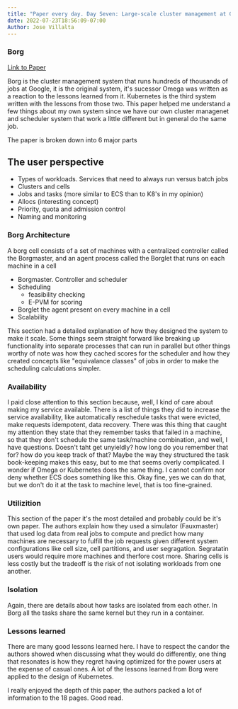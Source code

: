 ```yaml
---
title: "Paper every day. Day Seven: Large-scale cluster management at Google with Borg"
date: 2022-07-23T18:56:09-07:00
Author: Jose Villalta
---
```


### Borg
[Link to Paper](https://storage.googleapis.com/pub-tools-public-publication-data/pdf/43438.pdf)

Borg is the cluster management system that runs hundreds of thousands of jobs at Google, it is the original system, it's sucessor Omega was written as a reaction to the lessons learned from it. Kubernetes is the third system written with the lessons from those two. This paper helped me understand a few things about my own system since we have our own cluster managenet and scheduler system that work a little different but in general do the same job. 

The paper is broken down into 6 major parts

## The user perspective

- Types of workloads. Services that need to always run versus batch jobs
- Clusters and cells
- Jobs and tasks (more similar to ECS than to K8's in my opinion)
- Allocs (interesting concept)
- Priority, quota and admission control
- Naming and monitoring

### Borg Architecture

A borg cell consists of a set of machines with a centralized controller called the Borgmaster, and an agent process called the Borglet that runs on each machine in a cell

- Borgmaster. Controller and scheduler
- Scheduling
    - feasibility checking
    - E-PVM for scoring
- Borglet the agent present on every machine in a cell
- Scalability

This section had a detailed explanation of how they designed the system to make it scale. Some things seem straight forward like breaking up functionality into separate processes that can run in parallel but other things worthy of note was how they cached scores for the scheduler and how they created concepts like "equivalance classes" of jobs in order to make the scheduling calculations simpler. 

### Availability

I paid close attention to this section because, well, I kind of care about making my service available. There is a list of things they did to increase the service availability, like automatically reschedule tasks that were evicted, make requests idempotent, data recovery. There was this thing that caught my attention they state that they remember tasks that failed in a machine, so that they don't schedule the same task/machine combination, and well, I have questions. Doesn't taht get unyieldly? how long do you remember that for? how do you keep track of that? Maybe the way they structured the task book-keeping makes this easy, but to me that seems overly complicated. I wonder if Omega or Kubernetes does the same thing. I cannot confirm nor deny whether ECS does something like this. Okay fine, yes we can do that, but we don't do it at the task to machine level, that is too fine-grained. 

### Utilizition

This section of the paper it's the most detailed and probably could be it's own paper. The authors explain how they used a simulator (Fauxmaster) that used log data from real jobs to compute and predict how many machines are necessary to fulfill the job requests given different system configurations like cell size, cell partitions, and user segragation. Segratatin users would require more machines and therfore cost more. Sharing cells is less costly but the tradeoff is the risk of not isolating workloads from one another. 

### Isolation

Again, there are details about how tasks are isolated from each other. In Borg all the tasks share the same kernel but they run in a container. 

### Lessons learned

There are many good lessons learned here. I have to respect the candor the authors showed when discussing what they would do differently, one thing that resonates is how they regret having optimized for the power users at the expense of casual ones. A lot of the lessons learned from Borg were applied to the design of Kubernetes. 

I really enjoyed the depth of this paper, the authors packed a lot of information to the 18 pages. Good read. 


